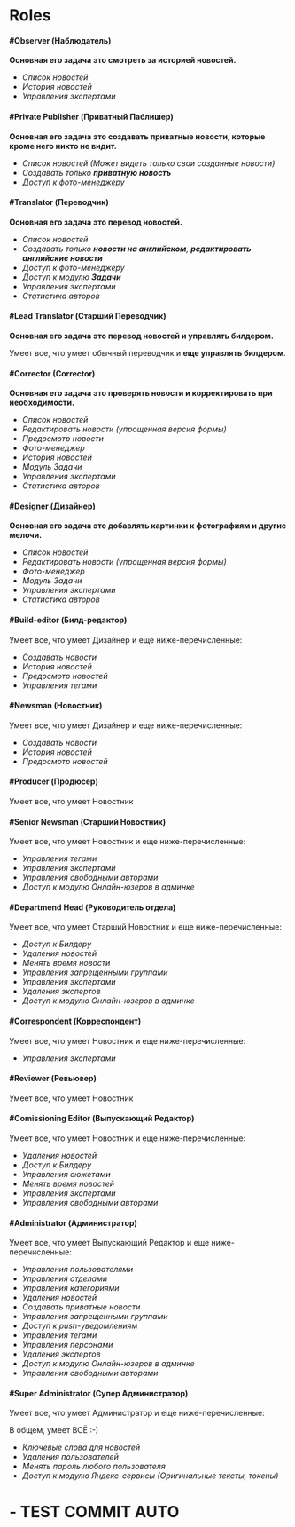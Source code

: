 # Roles

#### #Observer (Наблюдатель)

**Основная его задача это смотреть за историей новостей.**

* _Список новостей_
* _История новостей_
* _Управления экспертами_

#### #Private Publisher (Приватный Паблишер)

**Основная его задача это создавать приватные новости,
 которые кроме него никто не видит.**

* _Список новостей (Может видеть только свои созданные новости)_
* _Создавать только __приватную новость___
* _Доступ к фото-менеджеру_

#### #Translator (Переводчик)

**Основная его задача это перевод новостей.**

* _Список новостей_
* _Создавать только __новости на английском__, 
__редактировать английские новости___
* _Доступ к фото-менеджеру_
* _Доступ к модулю __Задачи___
* _Управления экспертами_
* _Статистика авторов_

#### #Lead Translator (Старший Переводчик)

**Основная его задача это перевод новостей и управлять билдером.**

Умеет все, что умеет обычный переводчик и __еще управлять билдером__.

#### #Corrector (Corrector)

**Основная его задача это проверять новости и корректировать при необходимости.**

* _Список новостей_
* _Редактировать новости (упрощенная версия формы)_
* _Предосмотр новости_
* _Фото-менеджер_
* _История новостей_
* _Модуль Задачи_
* _Управления экспертами_
* _Статистика авторов_

#### #Designer (Дизайнер)

**Основная его задача это добавлять картинки к фотографиям и другие мелочи.**

* _Список новостей_
* _Редактировать новости (упрощенная версия формы)_
* _Фото-менеджер_
* _Модуль Задачи_
* _Управления экспертами_
* _Статистика авторов_

#### #Build-editor (Билд-редактор)

Умеет все, что умеет Дизайнер и еще ниже-перечисленные:

* _Создавать новости_
* _История новостей_
* _Предосмотр новостей_
* _Управления тегами_

#### #Newsman (Новостник)

Умеет все, что умеет Дизайнер и еще ниже-перечисленные:

* _Создавать новости_
* _История новостей_
* _Предосмотр новостей_

#### #Producer (Продюсер)

Умеет все, что умеет Новостник

#### #Senior Newsman (Старший Новостник)

Умеет все, что умеет Новостник и еще ниже-перечисленные:

* _Управления тегами_
* _Управления экспертами_
* _Управления свободными авторами_
* _Доступ к модулю Онлайн-юзеров в админке_

#### #Departmend Head (Руководитель отдела)

Умеет все, что умеет Старший Новостник и еще ниже-перечисленные:

* _Доступ к Билдеру_
* _Удаления новостей_
* _Менять время новости_
* _Управления запрещенными группами_
* _Управления экспертами_
* _Удаления экспертов_
* _Доступ к модулю Онлайн-юзеров в админке_

#### #Correspondent (Корреспондент)

Умеет все, что умеет Новостник и еще ниже-перечисленные:

* _Управления экспертами_

#### #Reviewer (Ревьювер)

Умеет все, что умеет Новостник

#### #Comissioning Editor (Выпускающий Редактор)

Умеет все, что умеет Новостник и еще ниже-перечисленные:

* _Удаления новостей_
* _Доступ к Билдеру_
* _Управления сюжетами_
* _Менять время новостей_
* _Управления экспертами_
* _Управления свободными авторами_

#### #Administrator (Администратор)

Умеет все, что умеет Выпускающий Редактор и еще ниже-перечисленные:

* _Управления пользователями_
* _Управления отделами_
* _Управления категориями_
* _Удаления новостей_
* _Создавать приватные новости_
* _Управления запрещенными группами_
* _Доступ к push-уведомлениям_
* _Управления тегами_
* _Управления персонами_
* _Удаления экспертов_
* _Доступ к модулю Онлайн-юзеров в админке_
* _Управления свободными авторами_


#### #Super Administrator (Супер Администратор)

Умеет все, что умеет Администратор и еще ниже-перечисленные:

В общем, умеет ВСЁ :-)

* _Ключевые слова для новостей_
* _Удаления пользователей_
* _Менять пароль любого пользователя_
* _Доступ к модулю Яндекс-сервисы (Оригинальные тексты, токены)_


# - TEST COMMIT AUTO
